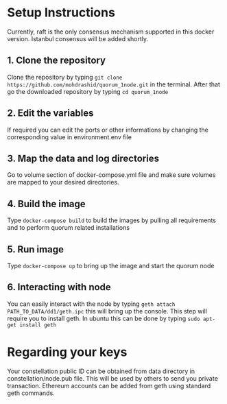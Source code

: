 # Setup Instructions

Currently, raft is the only consensus mechanism supported in this docker version. Istanbul consensus will be added shortly.

## 1. Clone the repository
Clone the repository by typing `git clone https://github.com/mohdrashid/quorum_1node.git` in the terminal.
After that go the downloaded repository by typing `cd quorum_1node`

## 2. Edit the variables
If required you can edit the ports or other informations by changing the corresponding value in environment.env file

## 3. Map the data and log directories
Go to volume section of docker-compose.yml file and make sure volumes are mapped to your desired directories.

## 4. Build the image
Type `docker-compose build` to build the images by pulling all requirements and to perform quorum related installations

## 5. Run image
Type `docker-compose up` to bring up the image and start the quorum node

## 6. Interacting with node
You can easily interact with the node by typing `geth attach PATH_TO_DATA/dd1/geth.ipc` this will bring up the console. This step will require you to install geth. In ubuntu this can be done by typing `sudo apt-get install geth`

# Regarding your keys
Your constellation public ID can be obtained from data directory in constellation/node.pub file. This will be used by others to send you private transaction. Ethereum accounts can be added from geth using standard geth commands.